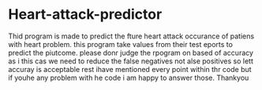 # Heart-attack-predictor
Thid program is made to predict the fture heart attack occurance of patiens with heart problem. this program take values from their test eports to predict the piutcome.
please donr judge the rpogram on based of accuracy as i this cas we need to reduce the false negatives not alse positives so lett accuray is acceptable rest ihave mentioned every point within thr code but if youhe any problem with he code i am happy to answer those. Thankyou
